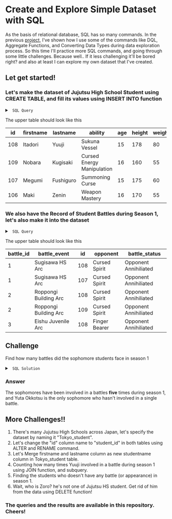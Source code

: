 # Create and Explore Simple Dataset with SQL

As the basis of relational database, SQL has so many commands. In the previous <a href="https://github.com/KharismaBima/CFPB-Complaints-Data-Exploration-with-SQL">project</a>, I've shown how I use some of the commands like DQL, Aggregate Functions, and Converting Data Types during data exploration process.
So this time I'll practice more SQL commands, and going through some little challenges. Because well.. If it less challenging it'll be bored right? and also at least I can explore my own dataset that I've created.

## Let get started!
### Let's make the dataset of Jujutsu High School Student using CREATE TABLE, and fill its values using INSERT INTO function

<details>

<summary> <code> SQL Query </code> </summary>

```sql
CREATE TABLE Student (
    ID int,
    FirstName varchar(255),
    LastName varchar(255),
    Ability varchar(255),
    Age int,
    Height int,
    Weight int,
    Grade varchar (255),
    Class varchar(255)    
)

INSERT INTO student (id, firstname, lastname, ability, age, height, weight, grade, class)
VALUES 
('108', 'Itadori', 'Yuuji', 'Sukuna Vessel', 15, 178, 80, null, 'Freshman'),
('109', 'Nobara', 'Kugisaki', 'Cursed Energy Manipulation', 16, 160, 55, 'Grade 3','Freshman'),
('107', 'Megumi', 'Fushiguro', 'Summoning Curse', 15, 175, 60, 'Grade 2', 'Freshman'),
('106', 'Maki', 'Zenin', 'Weapon Mastery', 16, 170, 55, 'Graded 4', 'Sophomore'),
('69', 'Roronoa', 'Zoro', 'Sword Mastery', 22, 178, 85, 'infinity', 'Sophomore'),
('105', 'Toge', 'Inumaki', 'Cursed Speech', 17, 164, 58, 'Semi-Grade 1', 'Sophomore'),
('104', 'Panda', null , 'Physical Strength', 3, 200, 150, 'Semi-Grade 2', 'Sophomore'),
('103', 'Yuta', 'Okkotsu', 'Rika Cursed Spirit', 17, 165, 57, 'Special Grade', 'Sophomore'),
('102', 'Kinji', 'Hakari', null, 19, 187, 85, null, 'Senior'),
('101', 'Kirara', 'Hoshi', null, 18, 165, 58, null, 'Senior');
```

</details>

The upper table should look like this 

| id  | firstname | lastname  | ability                    | age | height | weight | grade         | class     |
|-----|-----------|-----------|----------------------------|-----|--------|--------|---------------|-----------|
| 108 | Itadori   | Yuuji     | Sukuna Vessel              | 15  | 178    | 80     |               | Freshman  |
| 109 | Nobara    | Kugisaki  | Cursed Energy Manipulation | 16  | 160    | 55     | Grade 3       | Freshman  |
| 107 | Megumi    | Fushiguro | Summoning Curse            | 15  | 175    | 60     | Grade 2       | Freshman  |
| 106 | Maki      | Zenin     | Weapon Mastery             | 16  | 170    | 55     | Graded 4      | Sophomore |

### We also have the Record of Student Battles during Season 1, let's also make it into the dataset

<details>

<summary> <code> SQL Query </code> </summary>

```sql
CREATE TABLE Student_Battle (
    Battle_ID int,
    Battle_Event varchar (255),
    id int,
    Opponent varchar(255),
    Battle_status varchar(255)
)

INSERT INTO student_battle(battle_id, battle_event, id, opponent, battle_status)
VALUES 
(1, 'Sugisawa HS Arc', 108, 'Cursed Spirit', 'Opponent Annihiliated'),
(1, 'Sugisawa HS Arc', 107, 'Cursed Spirit', 'Opponent Annihiliated'),
(2, 'Roppongi Building Arc', 108, 'Cursed Spirit', 'Opponent Annihiliated'),
(2, 'Roppongi Building Arc', 109, 'Cursed Spirit', 'Opponent Annihiliated'),
(3, 'Eishu Juvenile Arc', 108, 'Finger Bearer', 'Opponent Annihiliated'),
(3, 'Eishu Juvenile Arc', 109, 'Cursed Spirit', 'Opponent Annihiliated'),
(3, 'Eishu Juvenile Arc', 107, 'Cursed Spirit', 'Opponent Annihiliated'),
(3, 'Eishu Juvenile Arc', 107, 'Sukuna', 'Yuuji Killed by Sukuna'),
(4, 'Kyoto Student Visit', 107, 'Aoi Todo', 'Stopped by Toge and Panda'),
(4, 'Kyoto Student Visit', 109, 'Mai Zenin', 'Stopped by Todo'),
(5, 'Kinema Theater Arc', 108, 'Transfigured Human', 'Opponent Annihiliated'),
(5, 'Kinema Theater Arc', 108, 'Mahito', 'Opponent Escaped'),
(5, 'Kinema Theater Arc', 108, 'Junpei Yoshino', 'Opponent Annihiliated'),
(6, 'Kyoto Goodwill Event Arc', 108, 'Aoi Todo', 'Interupted by Hanami'),
(6, 'Kyoto Goodwill Event Arc', 104, 'Mechamaru', 'Panda win'),
(6, 'Kyoto Goodwill Event Arc', 106, 'Kasumi Miwa', 'Maki Win'),
(6, 'Kyoto Goodwill Event Arc', 109, 'Momo Nishimiya', 'Nobara Lost (Momo helped by Mai)'),
(6, 'Kyoto Goodwill Event Arc', 106, 'Mai Zenin', 'Maki Win'),
(6, 'Kyoto Goodwill Event Arc', 107, 'Noritoshi Kamo', 'Interupted by Hanami'),
(6, 'Kyoto Goodwill Event Arc', 107, 'Hanami', 'Yuji and Todo take over the Battle'),
(6, 'Kyoto Goodwill Event Arc', 106, 'Hanami', 'Yuji and Todo take over the Battle'),
(6, 'Kyoto Goodwill Event Arc', 105, 'Hanami', 'Yuji and Todo take over the Battle'),
(6, 'Kyoto Goodwill Event Arc', 84, 'Hanami', 'Yuji and Todo take over the Battle'),
(6, 'Kyoto Goodwill Event Arc', 108, 'Hanami', 'Opponent Annihiliated (by Gojo)'),
(6, 'Kyoto Goodwill Event Arc', 86, 'Hanami', 'Opponent Annihiliated (by Gojo)'),
(7, 'Yasohachi Bridge Arc', 107, 'Cursed Spirit', 'Opponent Annihiliated'),
(7, 'Yasohachi Bridge Arc', 107, 'Finger Bearer', 'Opponent Annihiliated'),
(7, 'Yasohachi Bridge Arc', 108, 'Eso', 'Opponent Annihiliated'),
(7, 'Yasohachi Bridge Arc', 109, 'Kechizu', 'Opponent Annihiliated')
```

</details>

The upper table should look like this

| battle_id | battle_event             | id  | opponent           | battle_status                      |
|-----------|--------------------------|-----|--------------------|------------------------------------|
| 1         | Sugisawa HS Arc          | 108 | Cursed Spirit      | Opponent Annihiliated              |
| 1         | Sugisawa HS Arc          | 107 | Cursed Spirit      | Opponent Annihiliated              |
| 2         | Roppongi Building Arc    | 108 | Cursed Spirit      | Opponent Annihiliated              |
| 2         | Roppongi Building Arc    | 109 | Cursed Spirit      | Opponent Annihiliated              |
| 3         | Eishu Juvenile Arc       | 108 | Finger Bearer      | Opponent Annihiliated              |

## Challenge
Find how many battles did the sophomore students face in season 1
<details>

<summary> <code> SQL Solution </code> </summary>

```sql
SELECT s.firstname, s.lastname, sb.battle_event, sb.opponent
FROM student s
INNER JOIN student_battle sb
ON s.id=sb.id
WHERE Class = 'Sophomore'
```

</details>

### Answer

The sophomores have been involved in a battles **five** times during season 1, and Yuta Okkotsu is the only sophomore who hasn't involved in a single battle.

## More Challenges!!
1. There's many Jujutsu High Schools across Japan, let's specify the dataset by naming it "Tokyo_student".
2. Let's change the "id" column name to "student_id" in both tables using ALTER and RENAME command.
3. Let's Merge firstname and lastname column as new studentname column in Tokyo_student table.
4. Counting how many times Yuuji involved in a battle during season 1 using JOIN function, and subquery.
5. Finding the students who doesn't have any battle (or appearance) in season 1.
6. Wait, who is Zoro? he's not one of Jujutsu HS student. Get rid of him from the data using DELETE function!

### The queries and the results are available in this repository. Cheers!







